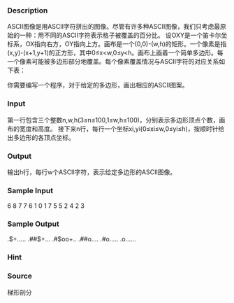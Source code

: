 
### Description
ASCII图像是用ASCII字符拼出的图像。尽管有许多种ASCII图像，我们只考虑最原始的一种：用不同的ASCII字符表示格子被覆盖的百分比。
设OXY是一个笛卡尔坐标系，OX指向右方，OY指向上方。画布是一个(0,0)-(w,h)的矩形。一个像素是指(x,y)-(x+1,y+1)的正方形，其中0≤x<w,0≤y<h。画布上画着一个简单多边形。每一个像素可能被多边形部分地覆盖。每个像素覆盖情况与ASCII字符的对应关系如下表：


你需要编写一个程序，对于给定的多边形，画出相应的ASCII图案。


### Input
第一行包含三个整数n,w,h(3≤n≤100,1≤w,h≤100)，分别表示多边形顶点个数，画布的宽度和高度。
接下来n行，每行一个坐标xi,yi(0≤xi≤w,0≤yi≤h)，按顺时针给出多边形的各顶点坐标。

### Output
输出h行，每行w个ASCII字符，表示给定多边形的ASCII图像。

### Sample Input
6 8 7
7 6
1 0
1 7
5 5
2 4
2 3


### Sample Output
.$+.....
.##$+...
.#$oo+..
.##o....
.#o.....
.o......

### Hint

### Source
梯形剖分
